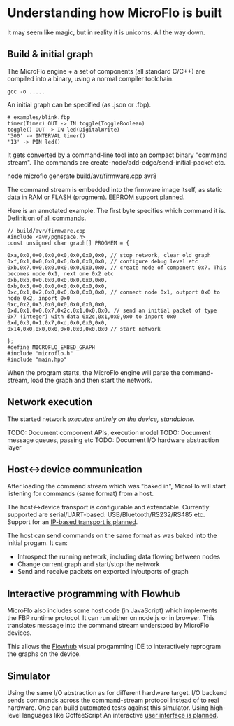 
Understanding how MicroFlo is built
======================================

It may seem like magic, but in reality it is unicorns. All the way down.

Build & initial graph
---------------------

The MicroFlo engine + a set of components (all standard C/C++) are compiled into a binary,
using a normal compiler toolchain.

    gcc -o .....

An initial graph can be specified (as .json or .fbp).

    # examples/blink.fbp 
    timer(Timer) OUT -> IN toggle(ToggleBoolean)
    toggle() OUT -> IN led(DigitalWrite)
    '300' -> INTERVAL timer()
    '13' -> PIN led()

It gets converted by a command-line tool into an compact binary "command stream".
The commands are create-node/add-edge/send-initial-packet etc.

   node microflo generate build/avr/firmware.cpp avr8

The command stream is embedded into the firmware image itself, as static data in RAM or FLASH (progmem).
[EEPROM support planned](https://github.com/jonnor/microflo/issues/7).

Here is an annotated example. The first byte specifies which command it is.
[Definition of all commands](../microflo/commandformat.json).

    // build/avr/firmware.cpp 
    #include <avr/pgmspace.h>
    const unsigned char graph[] PROGMEM = {
     
    0xa,0x0,0x0,0x0,0x0,0x0,0x0,0x0, // stop network, clear old graph
    0xf,0x1,0x0,0x0,0x0,0x0,0x0,0x0, // configure debug level etc
    0xb,0x7,0x0,0x0,0x0,0x0,0x0,0x0, // create node of component 0x7. This becomes node 0x1, next one 0x2 etc
    0xb,0xb,0x0,0x0,0x0,0x0,0x0,0x0,
    0xb,0x5,0x0,0x0,0x0,0x0,0x0,0x0,
    0xc,0x1,0x2,0x0,0x0,0x0,0x0,0x0, // connect node 0x1, outport 0x0 to node 0x2, inport 0x0
    0xc,0x2,0x3,0x0,0x0,0x0,0x0,0x0,
    0xd,0x1,0x0,0x7,0x2c,0x1,0x0,0x0, // send an initial packet of type 0x7 (integer) with data 0x2c,0x1,0x0,0x0 to inport 0x0
    0xd,0x3,0x1,0x7,0xd,0x0,0x0,0x0,
    0x14,0x0,0x0,0x0,0x0,0x0,0x0,0x0 // start network
     
    };
    #define MICROFLO_EMBED_GRAPH
    #include "microflo.h"
    #include "main.hpp"


When the program starts, the MicroFlo engine will parse the command-stream,
load the graph and then start the network.

Network execution
------------------

The started network *executes entirely on the device, standalone*.

TODO: Document component APIs, execution model
TODO: Document message queues, passing etc
TODO: Document I/O hardware abstraction layer


Host<->device communication
------------------------

After loading the command stream which was "baked in",
MicroFlo will start listening for commands (same format) from a host.

The host<->device transport is configurable and extendable.
Currently supported are serial/UART-based: USB/Bluetooth/RS232/RS485 etc.
Support for an [IP-based transport is planned](https://github.com/jonnor/microflo/issues/38).

The host can send commands on the same format as was baked into the initial progam.
It can:

* Introspect the running network, including data flowing between nodes
* Change current graph and start/stop the network
* Send and receive packets on exported in/outports of graph

Interactive programming with Flowhub
-------------------------------------

MicroFlo also includes some host code (in JavaScript) which implements the FBP runtime protocol.
It can run either on node.js or in browser.
This translates message into the command stream understood by MicroFlo devices.

This allows the [Flowhub](http://flowhub.io) visual progamming IDE to interactively
reprogram the graphs on the device.

Simulator
----------

Using the same I/O abstraction as for different hardware target.
I/O backend sends commands across the command-stream protocol instead of to real hardware.
One can build automated tests against this simulator. Using high-level languages like CoffeeScript
An interactive [user interface is planned](https://github.com/jonnor/microflo/issues/9).

